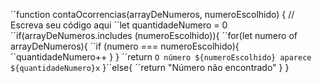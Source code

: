 ´´function contaOcorrencias(arrayDeNumeros, numeroEscolhido) {
  // Escreva seu código aqui
  ´´let quantidadeNumero = 0
  ´´if(arrayDeNumeros.includes (numeroEscolhido)){
    ´´for(let numero of arrayDeNumeros){
      ´´if (numero === numeroEscolhido){
        ´´quantidadeNumero++
      }
    }
    ´´return `O número ${numeroEscolhido} aparece ${quantidadeNumero}x`
  }´´else{
    ´´return "Número não encontrado"
  }
}
